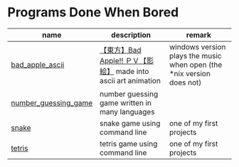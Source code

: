 # Programs Done When Bored

name | description | remark
--- | --- | ---
[bad_apple_ascii](bad_apple_ascii) | [【東方】Bad Apple!! ＰＶ【影絵】](https://www.youtube.com/watch?v=FtutLA63Cp8) made into ascii art animation | windows version plays the music when open (the \*nix version does not)
[number_guessing_game](number_guessing_game) | number guessing game written in many languages | 
[snake](snake) | snake game using command line | one of my first projects
[tetris](tetris) | tetris game using command line | one of my first projects
